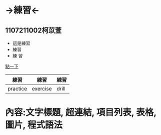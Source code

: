 # →練習←
## 1107211002柯苡萱

* 這是練習 
* 練習
* 練 習

 [點一下](https://www.youtube.com/?gl=TW&hl=zh-TW)

| 練習   | 練習      |    練習      |
|-------|-----------|--------------|
| practice     | exercise       |   drill |
# 內容:文字標題, 超連結, 項目列表, 表格, 圖片, 程式語法
